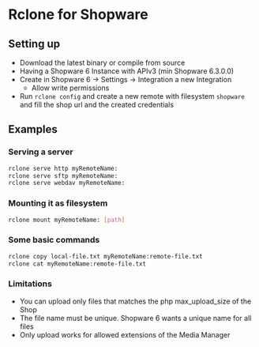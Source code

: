 # Rclone for Shopware

## Setting up

* Download the latest binary or compile from source
* Having a Shopware 6 Instance with APIv3 (min Shopware 6.3.0.0)
* Create in Shopware 6 -> Settings -> Integration a new Integration
    * Allow write permissions
* Run `rclone config` and create a new remote with filesystem `shopware` and fill the shop url and the created credentials


## Examples

### Serving a server

```bash
rclone serve http myRemoteName:
rclone serve sftp myRemoteName:
rclone serve webdav myRemoteName:
```

### Mounting it as filesystem

```bash
rclone mount myRemoteName: [path]
```

### Some basic commands

```bash
rclone copy local-file.txt myRemoteName:remote-file.txt
rclone cat myRemoteName:remote-file.txt
```

### Limitations

* You can upload only files that matches the php max_upload_size of the Shop
* The file name must be unique. Shopware 6 wants a unique name for all files
* Only upload works for allowed extensions of the Media Manager
